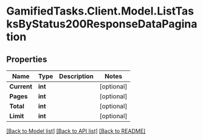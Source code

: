 # GamifiedTasks.Client.Model.ListTasksByStatus200ResponseDataPagination

## Properties

Name | Type | Description | Notes
------------ | ------------- | ------------- | -------------
**Current** | **int** |  | [optional] 
**Pages** | **int** |  | [optional] 
**Total** | **int** |  | [optional] 
**Limit** | **int** |  | [optional] 

[[Back to Model list]](../../README.md#documentation-for-models) [[Back to API list]](../../README.md#documentation-for-api-endpoints) [[Back to README]](../../README.md)

